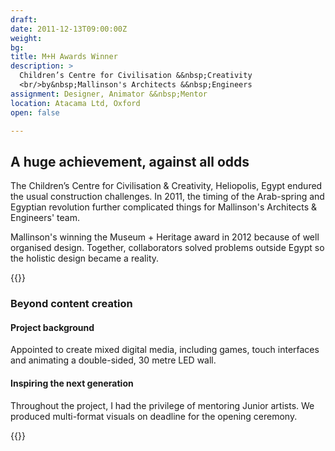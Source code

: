 ```yaml
---
draft:  
date: 2011-12-13T09:00:00Z
weight:
bg:  
title: M+H Awards Winner
description: >
  Children’s Centre for Civilisation &&nbsp;Creativity
  <br/>by&nbsp;Mallinson's Architects &&nbsp;Engineers
assignment: Designer, Animator &&nbsp;Mentor
location: Atacama Ltd, Oxford
open: false

---
```


<!--date: 2019-02-03T15:51:16.535Z-->

<!--
{{/* <flickity src="3si/images/3si-sales.jpg" title="3Si marketing content" selectCell="flkty.selectCell( value, isWrapped, isInstant )" > */}}-->



<!-- date: Winter&nbsp;2010 - Winter&nbsp;2011 -->

<!--
{{/* <flickity src="museums-heritage-awards-winner/images/mallinson-00.jpg" title="Museums & Heritage Awards Winner" color="blue" selectCell="flkty.selectCell( value, isWrapped, isInstant )" > */}}
-->

## A huge achievement, against all odds

The Children’s Centre for Civilisation & Creativity, Heliopolis, Egypt endured the usual construction challenges. In 2011, the timing of the Arab-spring and Egyptian revolution further complicated things for Mallinson's Architects & Engineers' team.

Mallinson's winning the Museum + Heritage award in 2012 because of well organised design. Together, collaborators solved problems outside Egypt so the holistic design became a reality.
	      		
{{<flickity src="museums-heritage-awards-winner/images/mallinson-01.jpg" title="30m LED wall interior" selectCell="flkty.selectCell( value, isWrapped, isInstant )" >}}	

<!--
{{<figure src="museums-heritage-awards-winner/images/mallinson-01.jpg" title="30m LED wall interior">}}
## Large-scale Graphics | 2D/3D Animation | Game design | Character artwork
-->

### Beyond content creation

#### Project background

Appointed to create mixed digital media, including games, touch interfaces and animating a double-sided, 30 metre LED wall.

#### Inspiring the next generation

Throughout the project, I had the privilege of mentoring Junior artists. We produced multi-format visuals on deadline for the opening ceremony.

{{<flickity src="museums-heritage-awards-winner/images/mallinson-02.jpg" title="30m LED wall exterior" selectCell="flkty.selectCell( value, isWrapped, isInstant )" >}}
